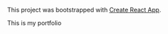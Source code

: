 This project was bootstrapped with [Create React App](https://github.com/facebook/create-react-app).

This is my portfolio
